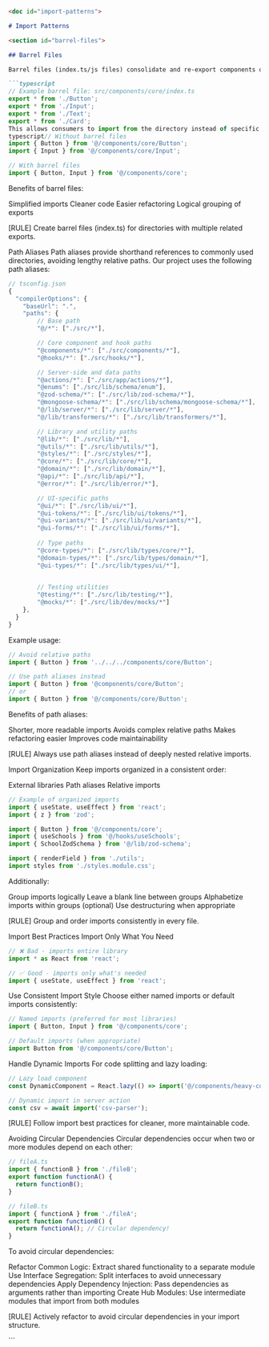 
```markdown
<doc id="import-patterns">

# Import Patterns

<section id="barrel-files">

## Barrel Files

Barrel files (index.ts/js files) consolidate and re-export components or modules from a directory, simplifying imports throughout the application.

```typescript
// Example barrel file: src/components/core/index.ts
export * from './Button';
export * from './Input';
export * from './Text';
export * from './Card';
This allows consumers to import from the directory instead of specific files:
typescript// Without barrel files
import { Button } from '@/components/core/Button';
import { Input } from '@/components/core/Input';

// With barrel files
import { Button, Input } from '@/components/core';
```
Benefits of barrel files:

Simplified imports
Cleaner code
Easier refactoring
Logical grouping of exports

[RULE] Create barrel files (index.ts) for directories with multiple related exports.
</section>
<section id="path-aliases">
Path Aliases
Path aliases provide shorthand references to commonly used directories, avoiding lengthy relative paths.
Our project uses the following path aliases:

```typescript
// tsconfig.json
{
  "compilerOptions": {
    "baseUrl": ".",
    "paths": {
        // Base path
        "@/*": ["./src/*"],

        // Core component and hook paths
        "@components/*": ["./src/components/*"],
        "@hooks/*": ["./src/hooks/*"],

        // Server-side and data paths
        "@actions/*": ["./src/app/actions/*"],
        "@enums": ["./src/lib/schema/enum"],
        "@zod-schema/*": ["./src/lib/zod-schema/*"],
        "@mongoose-schema/*": ["./src/lib/schema/mongoose-schema/*"],
        "@/lib/server/*": ["./src/lib/server/*"],
        "@/lib/transformers/*": ["./src/lib/transformers/*"],

        // Library and utility paths
        "@lib/*": ["./src/lib/*"],
        "@utils/*": ["./src/lib/utils/*"],
        "@styles/*": ["./src/styles/*"],
        "@core/*": ["./src/lib/core/*"],
        "@domain/*": ["./src/lib/domain/*"],
        "@api/*": ["./src/lib/api/*"],
        "@error/*": ["./src/lib/error/*"],

        // UI-specific paths
        "@ui/*": ["./src/lib/ui/*"],
        "@ui-tokens/*": ["./src/lib/ui/tokens/*"],
        "@ui-variants/*": ["./src/lib/ui/variants/*"],
        "@ui-forms/*": ["./src/lib/ui/forms/*"],
        
        // Type paths
        "@core-types/*": ["./src/lib/types/core/*"],
        "@domain-types/*": ["./src/lib/types/domain/*"],
        "@ui-types/*": ["./src/lib/types/ui/*"],

        
        // Testing utilities
        "@testing/*": ["./src/lib/testing/*"],
        "@mocks/*": ["./src/lib/dev/mocks/*"]
    },
  }
}
```
Example usage:

```typescript
// Avoid relative paths
import { Button } from '../../../components/core/Button';

// Use path aliases instead
import { Button } from '@components/core/Button';
// or 
import { Button } from '@/components/core/Button';
```

Benefits of path aliases:

Shorter, more readable imports
Avoids complex relative paths
Makes refactoring easier
Improves code maintainability

[RULE] Always use path aliases instead of deeply nested relative imports.
</section>
<section id="import-organization">
Import Organization
Keep imports organized in a consistent order:

External libraries
Path aliases
Relative imports

```typescript
// Example of organized imports
import { useState, useEffect } from 'react';
import { z } from 'zod';

import { Button } from '@/components/core';
import { useSchools } from '@/hooks/useSchools';
import { SchoolZodSchema } from '@/lib/zod-schema';

import { renderField } from './utils';
import styles from './styles.module.css';
```
Additionally:

Group imports logically
Leave a blank line between groups
Alphabetize imports within groups (optional)
Use destructuring when appropriate

[RULE] Group and order imports consistently in every file.
</section>

<section id="import-best-practices">
Import Best Practices
Import Only What You Need

```typescript
// ❌ Bad - imports entire library
import * as React from 'react';

// ✅ Good - imports only what's needed
import { useState, useEffect } from 'react';
```

Use Consistent Import Style
Choose either named imports or default imports consistently:

```typescript
// Named imports (preferred for most libraries)
import { Button, Input } from '@/components/core';

// Default imports (when appropriate)
import Button from '@/components/core/Button';
```
Handle Dynamic Imports
For code splitting and lazy loading:

```typescript
// Lazy load component
const DynamicComponent = React.lazy(() => import('@/components/heavy-component'));

// Dynamic import in server action
const csv = await import('csv-parser');
```

[RULE] Follow import best practices for cleaner, more maintainable code.
</section>
<section id="avoiding-circular-dependencies">
Avoiding Circular Dependencies
Circular dependencies occur when two or more modules depend on each other:

```typescript
// fileA.ts
import { functionB } from './fileB';
export function functionA() {
  return functionB();
}

// fileB.ts 
import { functionA } from './fileA';
export function functionB() {
  return functionA(); // Circular dependency!
}
```
To avoid circular dependencies:

Refactor Common Logic: Extract shared functionality to a separate module
Use Interface Segregation: Split interfaces to avoid unnecessary dependencies
Apply Dependency Injection: Pass dependencies as arguments rather than importing
Create Hub Modules: Use intermediate modules that import from both modules

[RULE] Actively refactor to avoid circular dependencies in your import structure.
</section>
</doc>
```
